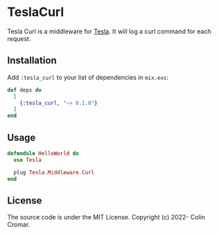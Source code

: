 # TeslaCurl

Tesla Curl is a middleware for [Tesla](https://hex.pm/packages/tesla). It will log a curl command for each request.

## Installation

Add `:tesla_curl` to your list of dependencies in `mix.exs`:

```elixir
def deps do
  [
    {:tesla_curl, "~> 0.1.0"}
  ]
end
```

## Usage

```elixir
defmodule HelloWorld do
  use Tesla

  plug Tesla.Middleware.Curl
end
```

## License

The source code is under the MIT License. Copyright (c) 2022- Colin Cromar.